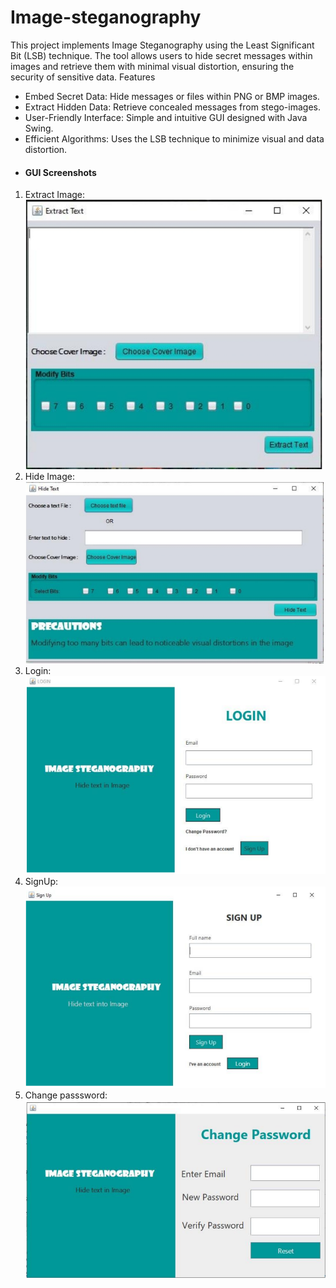 # Image-steganography
This project implements Image Steganography using the Least Significant Bit (LSB) technique. The tool allows users to hide secret messages within images and retrieve them with minimal visual distortion, ensuring the security of sensitive data.
Features
* Embed Secret Data: Hide messages or files within PNG or BMP images.
* Extract Hidden Data: Retrieve concealed messages from stego-images.
* User-Friendly Interface: Simple and intuitive GUI designed with Java Swing.
* Efficient Algorithms: Uses the LSB technique to minimize visual and data distortion.
* #### GUI Screenshots

1. Extract Image:
  ![Hide Image](./screenshots/Extracttext.jpeg)
2. Hide Image:
 ![Altering Threshold](./screenshots/Hidetext.jpeg)
3. Login:
 ![Extracting Metadata](./screenshots/Login.png)
4. SignUp:
 ![PNG Check](./screenshots/Signup.png)
4. Change passsword:
 ![PNG Check](./screenshots/Change_password.png)


